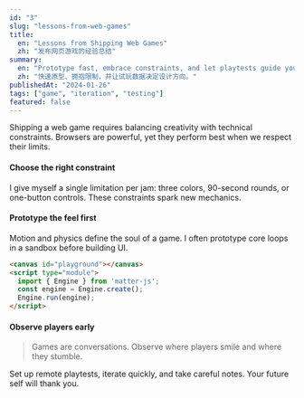 ```yaml
---
id: "3"
slug: "lessons-from-web-games"
title:
  en: "Lessons from Shipping Web Games"
  zh: "发布网页游戏的经验总结"
summary:
  en: "Prototype fast, embrace constraints, and let playtests guide your design decisions."
  zh: "快速原型、拥抱限制，并让试玩数据决定设计方向。"
publishedAt: "2024-01-26"
tags: ["game", "iteration", "testing"]
featured: false
---
```


Shipping a web game requires balancing creativity with technical constraints. Browsers are powerful, yet they perform best when we respect their limits.

#### Choose the right constraint

I give myself a single limitation per jam: three colors, 90-second rounds, or one-button controls. These constraints spark new mechanics.

#### Prototype the feel first

Motion and physics define the soul of a game. I often prototype core loops in a sandbox before building UI.

```html
<canvas id="playground"></canvas>
<script type="module">
  import { Engine } from 'matter-js';
  const engine = Engine.create();
  Engine.run(engine);
</script>
```

#### Observe players early

> Games are conversations. Observe where players smile and where they stumble.

Set up remote playtests, iterate quickly, and take careful notes. Your future self will thank you.
